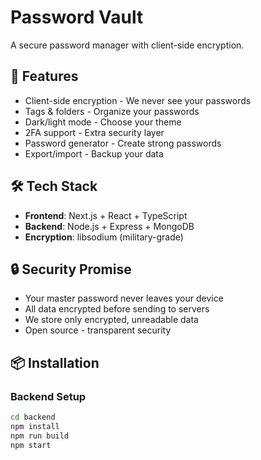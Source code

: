 # Password Vault

A secure password manager with client-side encryption.

## 🚀 Features
- Client-side encryption - We never see your passwords
- Tags & folders - Organize your passwords
- Dark/light mode - Choose your theme
- 2FA support - Extra security layer
- Password generator - Create strong passwords
- Export/import - Backup your data

## 🛠 Tech Stack
- **Frontend**: Next.js + React + TypeScript
- **Backend**: Node.js + Express + MongoDB
- **Encryption**: libsodium (military-grade)

## 🔒 Security Promise
- Your master password never leaves your device
- All data encrypted before sending to servers
- We store only encrypted, unreadable data
- Open source - transparent security

## 📦 Installation

### Backend Setup
```bash
cd backend
npm install
npm run build
npm start